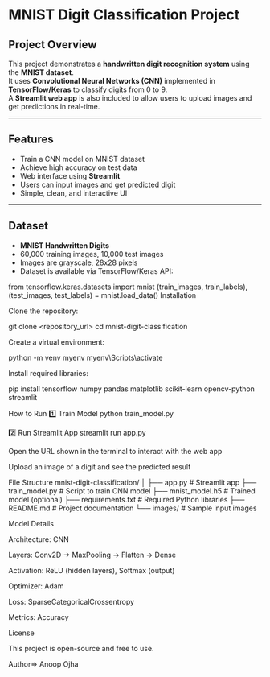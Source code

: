 # MNIST Digit Classification Project

## Project Overview
This project demonstrates a **handwritten digit recognition system** using the **MNIST dataset**.  
It uses **Convolutional Neural Networks (CNN)** implemented in **TensorFlow/Keras** to classify digits from 0 to 9.  
A **Streamlit web app** is also included to allow users to upload images and get predictions in real-time.

---

## Features
- Train a CNN model on MNIST dataset
- Achieve high accuracy on test data
- Web interface using **Streamlit**
- Users can input images and get predicted digit
- Simple, clean, and interactive UI

---

## Dataset
- **MNIST Handwritten Digits**
- 60,000 training images, 10,000 test images
- Images are grayscale, 28x28 pixels
- Dataset is available via TensorFlow/Keras API:


from tensorflow.keras.datasets import mnist
(train_images, train_labels), (test_images, test_labels) = mnist.load_data()
Installation

Clone the repository:

git clone <repository_url>
cd mnist-digit-classification


Create a virtual environment:

python -m venv myenv
myenv\Scripts\activate


Install required libraries:

pip install tensorflow numpy pandas matplotlib scikit-learn opencv-python streamlit

How to Run
1️⃣ Train Model
python train_model.py

2️⃣ Run Streamlit App
streamlit run app.py


Open the URL shown in the terminal to interact with the web app

Upload an image of a digit and see the predicted result

File Structure
mnist-digit-classification/
│
├── app.py             # Streamlit app
├── train_model.py     # Script to train CNN model
├── mnist_model.h5     # Trained model (optional)
├── requirements.txt   # Required Python libraries
├── README.md          # Project documentation
└── images/            # Sample input images

Model Details

Architecture: CNN

Layers: Conv2D → MaxPooling → Flatten → Dense

Activation: ReLU (hidden layers), Softmax (output)

Optimizer: Adam

Loss: SparseCategoricalCrossentropy

Metrics: Accuracy

License

This project is open-source and free to use.

Author=>
Anoop Ojha

